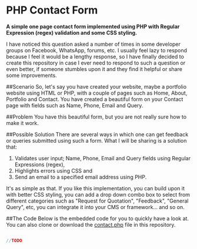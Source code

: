 # PHP Contact Form
**A simple one page contact form implemented using PHP with Regular Expression (regex) validation and some CSS styling.**

I have noticed this question asked a number of times in some developer groups on Facebook, WhatsApp, forums, etc. I usually feel lazy to respond because I feel it would be a lengthy response, so I have finally decided to create this repository in case I ever need to respond to such a question or even better, if someone stumbles upon it and they find it helpful or share some improvements.

##Scenario
So, let's say you have created your website, maybe a portfolio website using HTML or PHP, with a couple of pages such as Home, About, Portfolio and Contact. You have created a beautiful form on your Contact page with fields such as Name, Phone, Email and Query.

##Problem
You have this beautiful form, but you are not really sure how to make it work.

##Possible Solution
There are several ways in which one can get feedback or queries submitted using such a form. What I will be sharing is a solution that:

1. Validates user input; Name, Phone, Email and Query fields using Regular Expressions (regex),
2. Highlights errors using CSS and
3. Send an email to a specified email address using PHP.

It's as simple as that. If you like this implementation, you can build upon it with better CSS styling, you can add a drop down combo box to select from different categories such as "Request for Quotation", "Feedback", "General Query", etc, you can integrate it into your CMS or framework... and so on.

##The Code
Below is the embedded code for you to quickly have a look at. You can also clone or download the [contact.php](https://github.com/Chizzoz/php-contact-form/blob/first/contact.php "contact.php") file in this repository.

``` php

//TODO

```
